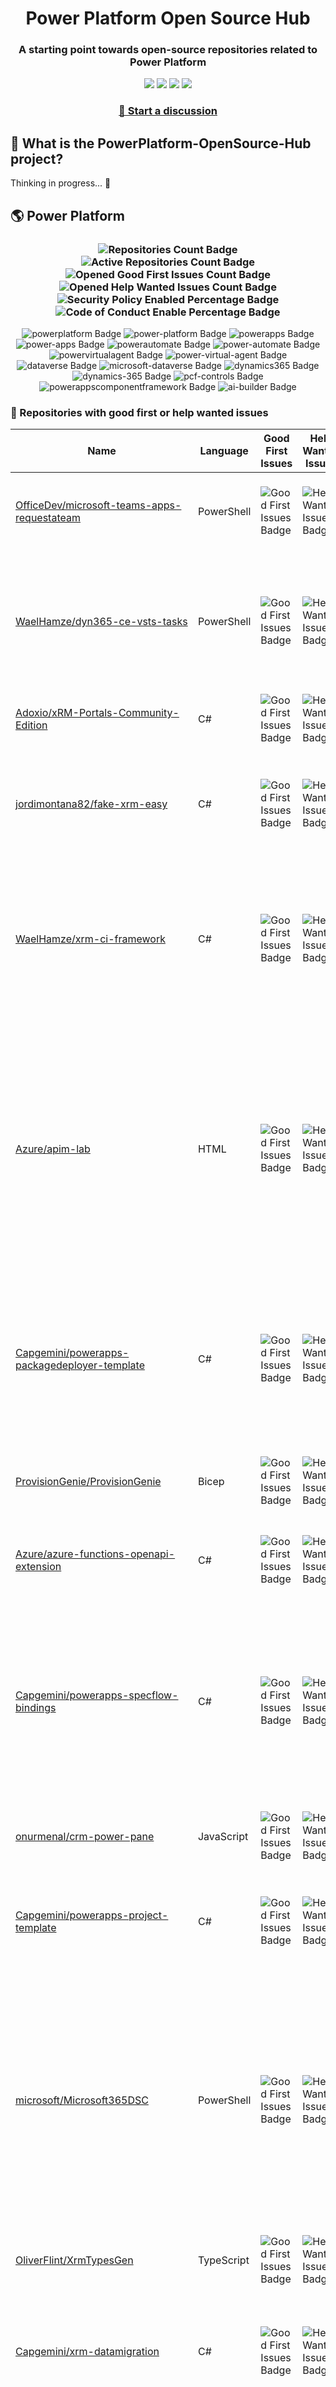 <p align="center">
    <h1 align="center">
        Power Platform Open Source Hub
    </h1>
    <h3 align="center">
        A starting point towards open-source repositories related to Power Platform
    </h3>
</p>

<p align="center">
    <a href="https://github.com/rpothin/PowerPlatform-OpenSource-Hub/blob/main/LICENSE" alt="Repository License">
        <img src="https://img.shields.io/github/license/rpothin/PowerPlatform-OpenSource-Hub?color=yellow&label=License" /></a>
    <a href="#watchers" alt="Watchers">
        <img src="https://img.shields.io/github/watchers/rpothin/PowerPlatform-OpenSource-Hub?style=social" /></a>
    <a href="#forks" alt="Forks">
        <img src="https://img.shields.io/github/forks/rpothin/PowerPlatform-OpenSource-Hub?style=social" /></a>
    <a href="#stars" alt="Stars">
        <img src="https://img.shields.io/github/stars/rpothin/PowerPlatform-OpenSource-Hub?style=social" /></a>
</p>

<h3 align="center">
  <a href="https://github.com/rpothin/PowerPlatform-OpenSource-Hub/discussions/new/choose">📢 Start a discussion</a>
</h3>

## 🏡 What is the PowerPlatform-OpenSource-Hub project?

Thinking in progress... 🤔

## 🌎 Power Platform 

<!--START_SECTION:summary-->
<h3 align='center'>
  <img alt='Repositories Count Badge' src='https://img.shields.io/badge/Repositories-359-602890'>
  <img alt='Active Repositories Count Badge' src='https://img.shields.io/badge/Active_Repositories-116-A24FBF'>
  <img alt='Opened Good First Issues Count Badge' src='https://img.shields.io/badge/Good_First_Issues-17-green'>
  <img alt='Opened Help Wanted Issues Count Badge' src='https://img.shields.io/badge/Help_Wanted_Issues-16-blue'>
  <br/>
  <img alt='Security Policy Enabled Percentage Badge' src='https://img.shields.io/badge/Security_Policy_Enabled_Percentage-13-orange'>
  <img alt='Code of Conduct Enable Percentage Badge' src='https://img.shields.io/badge/Code_of_Conduct_Enabled_Percentage-18-9F2B63'>
</h3>

<p align='center'>
  <img alt='powerplatform Badge' src='https://img.shields.io/badge/powerplatform-0E42C4'>
  <img alt='power-platform Badge' src='https://img.shields.io/badge/power--platform-48B059'>
  <img alt='powerapps Badge' src='https://img.shields.io/badge/powerapps-C61CB3'>
  <img alt='power-apps Badge' src='https://img.shields.io/badge/power--apps-D242B8'>
  <img alt='powerautomate Badge' src='https://img.shields.io/badge/powerautomate-65B79C'>
  <img alt='power-automate Badge' src='https://img.shields.io/badge/power--automate-3D3D1D'>
  <img alt='powervirtualagent Badge' src='https://img.shields.io/badge/powervirtualagent-7AC185'>
  <img alt='power-virtual-agent Badge' src='https://img.shields.io/badge/power--virtual--agent-1ABCB5'>
  <img alt='dataverse Badge' src='https://img.shields.io/badge/dataverse-31D6E7'>
  <img alt='microsoft-dataverse Badge' src='https://img.shields.io/badge/microsoft--dataverse-E9F1E1'>
  <img alt='dynamics365 Badge' src='https://img.shields.io/badge/dynamics365-373A43'>
  <img alt='dynamics-365 Badge' src='https://img.shields.io/badge/dynamics--365-6653A5'>
  <img alt='pcf-controls Badge' src='https://img.shields.io/badge/pcf--controls-2B4B8B'>
  <img alt='powerappscomponentframework Badge' src='https://img.shields.io/badge/powerappscomponentframework-53E363'>
  <img alt='ai-builder Badge' src='https://img.shields.io/badge/ai--builder-18A445'>
</p>
<!--END_SECTION:summary-->

### 💭 Repositories with good first or help wanted issues

<!--START_SECTION:repositories-opened-to-contribution-->
|Name|Language|Good First Issues|Help Wanted Issues|Topics|
|----|--------|-----------------|------------------|------|
|[OfficeDev/microsoft-teams-apps-requestateam](https://github.com/OfficeDev/microsoft-teams-apps-requestateam)|PowerShell|![Good First Issues Badge](https://img.shields.io/badge/17-green)|![Help Wanted Issues Badge](https://img.shields.io/badge/30-blue)|![microsoft Badge](https://img.shields.io/badge/microsoft-DAAC8B) ![microsoftteams Badge](https://img.shields.io/badge/microsoftteams-B16CD8) ![powerapps Badge](https://img.shields.io/badge/powerapps-B29B70) ![powerautomate Badge](https://img.shields.io/badge/powerautomate-B90158) ![logicapps Badge](https://img.shields.io/badge/logicapps-F4E1A0) ![azure Badge](https://img.shields.io/badge/azure-2401BD)|
|[WaelHamze/dyn365-ce-vsts-tasks](https://github.com/WaelHamze/dyn365-ce-vsts-tasks)|PowerShell|![Good First Issues Badge](https://img.shields.io/badge/0-green)|![Help Wanted Issues Badge](https://img.shields.io/badge/30-blue)|![devops Badge](https://img.shields.io/badge/devops-F9F784) ![continuous-integration Badge](https://img.shields.io/badge/continuous--integration-9F993A) ![continuous-delivery Badge](https://img.shields.io/badge/continuous--delivery-BB83DE) ![continuous-deployment Badge](https://img.shields.io/badge/continuous--deployment-EC4AF9) ![dynamics-365 Badge](https://img.shields.io/badge/dynamics--365-1F5FA3) ![powershell Badge](https://img.shields.io/badge/powershell-304C5F) ![msdyn365 Badge](https://img.shields.io/badge/msdyn365-DEEDCA) ![crm Badge](https://img.shields.io/badge/crm-669244) ![dynamics Badge](https://img.shields.io/badge/dynamics-746657) ![build-automation Badge](https://img.shields.io/badge/build--automation-041C28) ![release-automation Badge](https://img.shields.io/badge/release--automation-9DE86F)|
|[Adoxio/xRM-Portals-Community-Edition](https://github.com/Adoxio/xRM-Portals-Community-Edition)|C#|![Good First Issues Badge](https://img.shields.io/badge/0-green)|![Help Wanted Issues Badge](https://img.shields.io/badge/19-blue)|![dynamics-365 Badge](https://img.shields.io/badge/dynamics--365-E6FE5C) ![cms Badge](https://img.shields.io/badge/cms-DE1EFD)|
|[jordimontana82/fake-xrm-easy](https://github.com/jordimontana82/fake-xrm-easy)|C#|![Good First Issues Badge](https://img.shields.io/badge/0-green)|![Help Wanted Issues Badge](https://img.shields.io/badge/16-blue)|![dynamics-crm Badge](https://img.shields.io/badge/dynamics--crm-40FEEA) ![c-sharp Badge](https://img.shields.io/badge/c--sharp-FF5063) ![fake Badge](https://img.shields.io/badge/fake-9CF786) ![dynamics Badge](https://img.shields.io/badge/dynamics-125884) ![dynamics-365 Badge](https://img.shields.io/badge/dynamics--365-417142) ![fakexrmeasy Badge](https://img.shields.io/badge/fakexrmeasy-DE3517) ![testing Badge](https://img.shields.io/badge/testing-AB8F6C) ![unittest Badge](https://img.shields.io/badge/unittest-6F81FC) ![dynamics-crm-online Badge](https://img.shields.io/badge/dynamics--crm--online-812E36) ![mock Badge](https://img.shields.io/badge/mock-411118) ![mocking Badge](https://img.shields.io/badge/mocking-3A1E8B) ![mocking-framework Badge](https://img.shields.io/badge/mocking--framework-FE7D96)|
|[WaelHamze/xrm-ci-framework](https://github.com/WaelHamze/xrm-ci-framework)|C#|![Good First Issues Badge](https://img.shields.io/badge/0-green)|![Help Wanted Issues Badge](https://img.shields.io/badge/11-blue)|![devops Badge](https://img.shields.io/badge/devops-121E29) ![continuous-integration Badge](https://img.shields.io/badge/continuous--integration-2F96E0) ![continuous-delivery Badge](https://img.shields.io/badge/continuous--delivery-612C64) ![continuous-deployment Badge](https://img.shields.io/badge/continuous--deployment-DD0F34) ![crm Badge](https://img.shields.io/badge/crm-D5A308) ![dynamics Badge](https://img.shields.io/badge/dynamics-F36642) ![msdyn365 Badge](https://img.shields.io/badge/msdyn365-870344) ![dynamics-365 Badge](https://img.shields.io/badge/dynamics--365-ACACAC) ![powershell Badge](https://img.shields.io/badge/powershell-05B14D) ![scripts Badge](https://img.shields.io/badge/scripts-4F8D4F) ![build-automation Badge](https://img.shields.io/badge/build--automation-71159F) ![release-automation Badge](https://img.shields.io/badge/release--automation-A35AE6)|
|[Azure/apim-lab](https://github.com/Azure/apim-lab)|HTML|![Good First Issues Badge](https://img.shields.io/badge/5-green)|![Help Wanted Issues Badge](https://img.shields.io/badge/4-blue)|![api-rest Badge](https://img.shields.io/badge/api--rest-7B91E1) ![api-management Badge](https://img.shields.io/badge/api--management-EADFD7) ![oauth2 Badge](https://img.shields.io/badge/oauth2-DF5C9D) ![azure-api-management Badge](https://img.shields.io/badge/azure--api--management-E74EC7) ![json-api Badge](https://img.shields.io/badge/json--api-21A4DF) ![azure-active-directory Badge](https://img.shields.io/badge/azure--active--directory-543919) ![key-vault Badge](https://img.shields.io/badge/key--vault-2F012C) ![managed-identities Badge](https://img.shields.io/badge/managed--identities-EFBFA1) ![microsoft Badge](https://img.shields.io/badge/microsoft-5128C1) ![powerapps Badge](https://img.shields.io/badge/powerapps-4F123F) ![ci-cd Badge](https://img.shields.io/badge/ci--cd-256955) ![azure-devops Badge](https://img.shields.io/badge/azure--devops-E18D56) ![azure-resource-manager Badge](https://img.shields.io/badge/azure--resource--manager-31F82A) ![api-gateway Badge](https://img.shields.io/badge/api--gateway-C1D215) ![api-documentation Badge](https://img.shields.io/badge/api--documentation-58F4B8) ![swagger Badge](https://img.shields.io/badge/swagger-4128FA) ![openapi Badge](https://img.shields.io/badge/openapi-77FC01) ![azure-resource-templates Badge](https://img.shields.io/badge/azure--resource--templates-894962)|
|[Capgemini/powerapps-packagedeployer-template](https://github.com/Capgemini/powerapps-packagedeployer-template)|C#|![Good First Issues Badge](https://img.shields.io/badge/5-green)|![Help Wanted Issues Badge](https://img.shields.io/badge/0-blue)|![dyanmics-365 Badge](https://img.shields.io/badge/dyanmics--365-A8667B) ![dynamics Badge](https://img.shields.io/badge/dynamics-0718D8) ![dynamics-crm Badge](https://img.shields.io/badge/dynamics--crm-2E46EC) ![alm Badge](https://img.shields.io/badge/alm-19A533) ![continuous-deployment Badge](https://img.shields.io/badge/continuous--deployment-38BB50) ![continuous-delivery Badge](https://img.shields.io/badge/continuous--delivery-997F22) ![powerapps Badge](https://img.shields.io/badge/powerapps-B6EBF0) ![package-deployer Badge](https://img.shields.io/badge/package--deployer-127575) ![power-apps Badge](https://img.shields.io/badge/power--apps-416E9D) ![power-platform Badge](https://img.shields.io/badge/power--platform-FC3627) ![microsoft Badge](https://img.shields.io/badge/microsoft-CED43D)|
|[ProvisionGenie/ProvisionGenie](https://github.com/ProvisionGenie/ProvisionGenie)|Bicep|![Good First Issues Badge](https://img.shields.io/badge/2-green)|![Help Wanted Issues Badge](https://img.shields.io/badge/3-blue)|![microsoftteams Badge](https://img.shields.io/badge/microsoftteams-91091E) ![powerplatform Badge](https://img.shields.io/badge/powerplatform-A746B9) ![logicapps Badge](https://img.shields.io/badge/logicapps-4D303D) ![microsoft-teams Badge](https://img.shields.io/badge/microsoft--teams-0DDC16) ![azure Badge](https://img.shields.io/badge/azure-F6937D) ![microsoft Badge](https://img.shields.io/badge/microsoft-BA714A) ![hacktoberfest Badge](https://img.shields.io/badge/hacktoberfest-593BF8)|
|[Azure/azure-functions-openapi-extension](https://github.com/Azure/azure-functions-openapi-extension)|C#|![Good First Issues Badge](https://img.shields.io/badge/4-green)|![Help Wanted Issues Badge](https://img.shields.io/badge/0-blue)|![azure-functions Badge](https://img.shields.io/badge/azure--functions-E0D38E) ![swagger-ui Badge](https://img.shields.io/badge/swagger--ui-75C5A7) ![hacktoberfest Badge](https://img.shields.io/badge/hacktoberfest-A51EDC) ![azure Badge](https://img.shields.io/badge/azure-5E635D) ![openapi Badge](https://img.shields.io/badge/openapi-DAD61C) ![power-platform Badge](https://img.shields.io/badge/power--platform-9BB132)|
|[Capgemini/powerapps-specflow-bindings](https://github.com/Capgemini/powerapps-specflow-bindings)|C#|![Good First Issues Badge](https://img.shields.io/badge/4-green)|![Help Wanted Issues Badge](https://img.shields.io/badge/0-blue)|![dynamics-365 Badge](https://img.shields.io/badge/dynamics--365-5B8787) ![dynamics Badge](https://img.shields.io/badge/dynamics-F12E3A) ![dynamics-crm Badge](https://img.shields.io/badge/dynamics--crm-2BB40B) ![specflow Badge](https://img.shields.io/badge/specflow-C209CA) ![automated-testing Badge](https://img.shields.io/badge/automated--testing-AD2863) ![automated-tests Badge](https://img.shields.io/badge/automated--tests-BBA0DE) ![ui-testing Badge](https://img.shields.io/badge/ui--testing-EB140F) ![xrm Badge](https://img.shields.io/badge/xrm-C87C22) ![powerapps Badge](https://img.shields.io/badge/powerapps-E8F66F) ![cds Badge](https://img.shields.io/badge/cds-96C2B8) ![bindings Badge](https://img.shields.io/badge/bindings-0775E0) ![specflow-steps Badge](https://img.shields.io/badge/specflow--steps-6E116B) ![test-automation Badge](https://img.shields.io/badge/test--automation-A53136) ![testing Badge](https://img.shields.io/badge/testing-FE5D98) ![specflow-bindings Badge](https://img.shields.io/badge/specflow--bindings-C5872D) ![uci Badge](https://img.shields.io/badge/uci-72E57E) ![power-apps Badge](https://img.shields.io/badge/power--apps-A71B51) ![power-platform Badge](https://img.shields.io/badge/power--platform-1F91CB) ![microsoft Badge](https://img.shields.io/badge/microsoft-F367B2)|
|[onurmenal/crm-power-pane](https://github.com/onurmenal/crm-power-pane)|JavaScript|![Good First Issues Badge](https://img.shields.io/badge/3-green)|![Help Wanted Issues Badge](https://img.shields.io/badge/1-blue)|![dynamics-crm Badge](https://img.shields.io/badge/dynamics--crm-FF5360) ![dynamics-365 Badge](https://img.shields.io/badge/dynamics--365-13CBFF) ![browser-extension Badge](https://img.shields.io/badge/browser--extension-6F7EEA) ![crm Badge](https://img.shields.io/badge/crm-317F29)|
|[Capgemini/powerapps-project-template](https://github.com/Capgemini/powerapps-project-template)|C#|![Good First Issues Badge](https://img.shields.io/badge/3-green)|![Help Wanted Issues Badge](https://img.shields.io/badge/0-blue)|![powerapps Badge](https://img.shields.io/badge/powerapps-C3D293) ![power-apps Badge](https://img.shields.io/badge/power--apps-712691) ![dynamics-365 Badge](https://img.shields.io/badge/dynamics--365-A01CAD) ![dynamics Badge](https://img.shields.io/badge/dynamics-638581) ![dynamics-crm Badge](https://img.shields.io/badge/dynamics--crm-245D8E) ![powerplatform Badge](https://img.shields.io/badge/powerplatform-1E12D9) ![power-platform Badge](https://img.shields.io/badge/power--platform-2A81B0) ![yeoman-generator Badge](https://img.shields.io/badge/yeoman--generator-39A372) ![microsoft Badge](https://img.shields.io/badge/microsoft-86748F)|
|[microsoft/Microsoft365DSC](https://github.com/microsoft/Microsoft365DSC)|PowerShell|![Good First Issues Badge](https://img.shields.io/badge/0-green)|![Help Wanted Issues Badge](https://img.shields.io/badge/2-blue)|![microsoft365 Badge](https://img.shields.io/badge/microsoft365-0F78E6) ![powershell Badge](https://img.shields.io/badge/powershell-FF9209) ![monitoring Badge](https://img.shields.io/badge/monitoring-69119A) ![desiredstateconfiguration Badge](https://img.shields.io/badge/desiredstateconfiguration-BF379F) ![configuration-as-code Badge](https://img.shields.io/badge/configuration--as--code-90A642) ![devops Badge](https://img.shields.io/badge/devops-1DFC8D) ![office365 Badge](https://img.shields.io/badge/office365-D13E77) ![sharepoint Badge](https://img.shields.io/badge/sharepoint-4AD27A) ![onedrive Badge](https://img.shields.io/badge/onedrive-846E2E) ![powerplatform Badge](https://img.shields.io/badge/powerplatform-05EF4C) ![teams Badge](https://img.shields.io/badge/teams-E81C6F) ![microsoft Badge](https://img.shields.io/badge/microsoft-C46567) ![securityandcompliance Badge](https://img.shields.io/badge/securityandcompliance-ED1416) ![skypeforbusiness Badge](https://img.shields.io/badge/skypeforbusiness-8B49FB) ![azuread Badge](https://img.shields.io/badge/azuread-9C451B) ![exchangeonline Badge](https://img.shields.io/badge/exchangeonline-5C970D) ![intune Badge](https://img.shields.io/badge/intune-3F7D31) ![hacktoberfest Badge](https://img.shields.io/badge/hacktoberfest-F41547)|
|[OliverFlint/XrmTypesGen](https://github.com/OliverFlint/XrmTypesGen)|TypeScript|![Good First Issues Badge](https://img.shields.io/badge/0-green)|![Help Wanted Issues Badge](https://img.shields.io/badge/2-blue)|![dynmaics Badge](https://img.shields.io/badge/dynmaics-01261F) ![356 Badge](https://img.shields.io/badge/356-3CBC7F) ![typescript Badge](https://img.shields.io/badge/typescript-B1F51D) ![javascript Badge](https://img.shields.io/badge/javascript-0A0BEA) ![dataverse Badge](https://img.shields.io/badge/dataverse-BD6CB1) ![powerapps Badge](https://img.shields.io/badge/powerapps-DF8ED9) ![dynamics-365 Badge](https://img.shields.io/badge/dynamics--365-15BE6E)|
|[Capgemini/xrm-datamigration](https://github.com/Capgemini/xrm-datamigration)|C#|![Good First Issues Badge](https://img.shields.io/badge/2-green)|![Help Wanted Issues Badge](https://img.shields.io/badge/0-blue)|![power-apps Badge](https://img.shields.io/badge/power--apps-71B6FA) ![power-platform Badge](https://img.shields.io/badge/power--platform-6BFB5D) ![dynamics-365 Badge](https://img.shields.io/badge/dynamics--365-8C31F1) ![dynamics-crm Badge](https://img.shields.io/badge/dynamics--crm-93E0AA) ![dynamics Badge](https://img.shields.io/badge/dynamics-42AF9C) ![common-data-service Badge](https://img.shields.io/badge/common--data--service-1B09F8) ![cds Badge](https://img.shields.io/badge/cds-155386) ![microsoft Badge](https://img.shields.io/badge/microsoft-F2AF21) ![powerplatform Badge](https://img.shields.io/badge/powerplatform-C880C1)|
|[ewingjm/development-hub](https://github.com/ewingjm/development-hub)|C#|![Good First Issues Badge](https://img.shields.io/badge/2-green)|![Help Wanted Issues Badge](https://img.shields.io/badge/0-blue)|![powerapps Badge](https://img.shields.io/badge/powerapps-5F3C37) ![powerapps-solutions Badge](https://img.shields.io/badge/powerapps--solutions-9FDED5) ![powerplatform Badge](https://img.shields.io/badge/powerplatform-59FBEB) ![dynamics Badge](https://img.shields.io/badge/dynamics-FB90B2) ![dynamics-crm Badge](https://img.shields.io/badge/dynamics--crm-8C4925) ![dynamics365 Badge](https://img.shields.io/badge/dynamics365-A58016) ![dynamics-365 Badge](https://img.shields.io/badge/dynamics--365-959234) ![dynamics-crm-online Badge](https://img.shields.io/badge/dynamics--crm--online-D64D93) ![common-data-service Badge](https://img.shields.io/badge/common--data--service-C1EA24) ![cds Badge](https://img.shields.io/badge/cds-90657D) ![ci Badge](https://img.shields.io/badge/ci-DD8A8F) ![continuous-integration Badge](https://img.shields.io/badge/continuous--integration-F49195) ![devops Badge](https://img.shields.io/badge/devops-85C424) ![azure-devops Badge](https://img.shields.io/badge/azure--devops-BD5E03)|
|[Power-Maverick/DataverseDevTools-VSCode](https://github.com/Power-Maverick/DataverseDevTools-VSCode)|TypeScript|![Good First Issues Badge](https://img.shields.io/badge/0-green)|![Help Wanted Issues Badge](https://img.shields.io/badge/2-blue)|![dataverse Badge](https://img.shields.io/badge/dataverse-1FB99B) ![dynamics-365 Badge](https://img.shields.io/badge/dynamics--365-2E6D8B) ![power-platform Badge](https://img.shields.io/badge/power--platform-36A210) ![vscode-extension Badge](https://img.shields.io/badge/vscode--extension-0DF360) ![vscode Badge](https://img.shields.io/badge/vscode-F818EF) ![typescript Badge](https://img.shields.io/badge/typescript-01652A) ![visual-studio-code Badge](https://img.shields.io/badge/visual--studio--code-398BC9)|
|[microsoft/powercat-creator-kit](https://github.com/microsoft/powercat-creator-kit)|CSS|![Good First Issues Badge](https://img.shields.io/badge/2-green)|![Help Wanted Issues Badge](https://img.shields.io/badge/0-blue)|![pcf Badge](https://img.shields.io/badge/pcf-E1BA2C) ![powerapps Badge](https://img.shields.io/badge/powerapps-91E4B0)|
|[scottdurow/RibbonWorkbench](https://github.com/scottdurow/RibbonWorkbench)|JavaScript|![Good First Issues Badge](https://img.shields.io/badge/0-green)|![Help Wanted Issues Badge](https://img.shields.io/badge/1-blue)|![dynamics365 Badge](https://img.shields.io/badge/dynamics365-1E6E58)|
|[PowerPlatformAF/PowerPlatformAF](https://github.com/PowerPlatformAF/PowerPlatformAF)||![Good First Issues Badge](https://img.shields.io/badge/0-green)|![Help Wanted Issues Badge](https://img.shields.io/badge/1-blue)|![powerplatform Badge](https://img.shields.io/badge/powerplatform-F230D9) ![powerapps Badge](https://img.shields.io/badge/powerapps-C5FEE2) ![powerbi Badge](https://img.shields.io/badge/powerbi-87D59C) ![powerautomate Badge](https://img.shields.io/badge/powerautomate-BA8644) ![powervirtualagent Badge](https://img.shields.io/badge/powervirtualagent-5586A4) ![dynamics365 Badge](https://img.shields.io/badge/dynamics365-EF17EB) ![microsoft Badge](https://img.shields.io/badge/microsoft-B046E9)|
|[pnp/provision-assist-m365](https://github.com/pnp/provision-assist-m365)|PowerShell|![Good First Issues Badge](https://img.shields.io/badge/1-green)|![Help Wanted Issues Badge](https://img.shields.io/badge/0-blue)|![microsoftteams Badge](https://img.shields.io/badge/microsoftteams-AEEA96) ![powerapps Badge](https://img.shields.io/badge/powerapps-381E92) ![powerapps-solutions Badge](https://img.shields.io/badge/powerapps--solutions-18424D) ![sharepoint Badge](https://img.shields.io/badge/sharepoint-376C5D) ![azureautomation Badge](https://img.shields.io/badge/azureautomation-21A4AD) ![logicapps Badge](https://img.shields.io/badge/logicapps-9D049D) ![powerautomate Badge](https://img.shields.io/badge/powerautomate-F6BC1E) ![powershell Badge](https://img.shields.io/badge/powershell-B5ACC6) ![provisioning Badge](https://img.shields.io/badge/provisioning-7BCCB5)|
|[shashisadasivan/SSD365VSAddIn](https://github.com/shashisadasivan/SSD365VSAddIn)|C#|![Good First Issues Badge](https://img.shields.io/badge/1-green)|![Help Wanted Issues Badge](https://img.shields.io/badge/0-blue)|![d365fo Badge](https://img.shields.io/badge/d365fo-5D5B79) ![d365 Badge](https://img.shields.io/badge/d365-8D2ED2) ![visual-studio-extension Badge](https://img.shields.io/badge/visual--studio--extension-FCC570) ![dynamics-365 Badge](https://img.shields.io/badge/dynamics--365-C457B3)|
|[Power-Platform-DevOps/Power-Platform-ALM-Starter-Kit](https://github.com/Power-Platform-DevOps/Power-Platform-ALM-Starter-Kit)|PowerShell|![Good First Issues Badge](https://img.shields.io/badge/1-green)|![Help Wanted Issues Badge](https://img.shields.io/badge/0-blue)|![azure-devops Badge](https://img.shields.io/badge/azure--devops-4727AF) ![power-platform Badge](https://img.shields.io/badge/power--platform-CBB948)|
|[OGcanviz/ChartComponents](https://github.com/OGcanviz/ChartComponents)||![Good First Issues Badge](https://img.shields.io/badge/1-green)|![Help Wanted Issues Badge](https://img.shields.io/badge/0-blue)|![powerapps Badge](https://img.shields.io/badge/powerapps-ED0E10) ![office365 Badge](https://img.shields.io/badge/office365-165D56) ![powerplatform Badge](https://img.shields.io/badge/powerplatform-93305D) ![charts Badge](https://img.shields.io/badge/charts-2A6EC6) ![graphs Badge](https://img.shields.io/badge/graphs-AA1144) ![svg Badge](https://img.shields.io/badge/svg-78FCA5) ![components Badge](https://img.shields.io/badge/components-F72737)|
|[abvogel/Microsoft.Xrm.DevOps.Data](https://github.com/abvogel/Microsoft.Xrm.DevOps.Data)|C#|![Good First Issues Badge](https://img.shields.io/badge/1-green)|![Help Wanted Issues Badge](https://img.shields.io/badge/0-blue)|![dynamics-crm Badge](https://img.shields.io/badge/dynamics--crm-DA1B71) ![c-sharp Badge](https://img.shields.io/badge/c--sharp-BC21D6) ![dynamics Badge](https://img.shields.io/badge/dynamics-2CED48) ![dynamics-365 Badge](https://img.shields.io/badge/dynamics--365-0CB136) ![dynamics-crm-online Badge](https://img.shields.io/badge/dynamics--crm--online-3DA819) ![devops-tools Badge](https://img.shields.io/badge/devops--tools-CAE7E6) ![data-migration-tool Badge](https://img.shields.io/badge/data--migration--tool-144C8D) ![crm-configuration-migration Badge](https://img.shields.io/badge/crm--configuration--migration-560AC3) ![package-deployer Badge](https://img.shields.io/badge/package--deployer-B55370) ![crm-package-deployer Badge](https://img.shields.io/badge/crm--package--deployer-48D949)|
|[cloudsmithconsulting/cds-for-code](https://github.com/cloudsmithconsulting/cds-for-code)|TypeScript|![Good First Issues Badge](https://img.shields.io/badge/0-green)|![Help Wanted Issues Badge](https://img.shields.io/badge/1-blue)|![vscode Badge](https://img.shields.io/badge/vscode-4484F7) ![cds Badge](https://img.shields.io/badge/cds-49FE09) ![dynamics-365 Badge](https://img.shields.io/badge/dynamics--365-D21A85) ![dynamics-crm Badge](https://img.shields.io/badge/dynamics--crm-1DFD0F) ![dynamics-crm-online Badge](https://img.shields.io/badge/dynamics--crm--online-CB35E1) ![dynamics365 Badge](https://img.shields.io/badge/dynamics365-97E80D) ![visual-studio-code Badge](https://img.shields.io/badge/visual--studio--code-AAB4C8) ![common-data-service Badge](https://img.shields.io/badge/common--data--service-694D78)|
|[MscrmTools/XrmToolBox](https://github.com/MscrmTools/XrmToolBox)|C#|![Good First Issues Badge](https://img.shields.io/badge/0-green)|![Help Wanted Issues Badge](https://img.shields.io/badge/1-blue)|![xrmtoolbox Badge](https://img.shields.io/badge/xrmtoolbox-2A523A) ![microsoft-dynamics-crm Badge](https://img.shields.io/badge/microsoft--dynamics--crm-EC1B9D) ![cds Badge](https://img.shields.io/badge/cds-EBA8FB) ![powerapps Badge](https://img.shields.io/badge/powerapps-46C1EF) ![microsoft-dynamics Badge](https://img.shields.io/badge/microsoft--dynamics-17202B) ![microsoft-dataverse Badge](https://img.shields.io/badge/microsoft--dataverse-A0092E)|
|[Power-Maverick/PCF-CustomControlBuilder](https://github.com/Power-Maverick/PCF-CustomControlBuilder)|C#|![Good First Issues Badge](https://img.shields.io/badge/0-green)|![Help Wanted Issues Badge](https://img.shields.io/badge/1-blue)|![xrmtoolbox Badge](https://img.shields.io/badge/xrmtoolbox-52287D) ![cds Badge](https://img.shields.io/badge/cds-D69D2F) ![powerapps Badge](https://img.shields.io/badge/powerapps-42352E) ![dynamics-365 Badge](https://img.shields.io/badge/dynamics--365-FF38A5) ![pcf Badge](https://img.shields.io/badge/pcf-069D34) ![custom-controls Badge](https://img.shields.io/badge/custom--controls-3BB2E2) ![powerappscomponentframework Badge](https://img.shields.io/badge/powerappscomponentframework-5E9E2C)|
|[mehmetseckin/Reactions](https://github.com/mehmetseckin/Reactions)|TypeScript|![Good First Issues Badge](https://img.shields.io/badge/1-green)|![Help Wanted Issues Badge](https://img.shields.io/badge/0-blue)|![powerapps-component-framework Badge](https://img.shields.io/badge/powerapps--component--framework-989A35) ![pcf Badge](https://img.shields.io/badge/pcf-CAABB6) ![dynamics-365 Badge](https://img.shields.io/badge/dynamics--365-AD4C4F) ![powerapps Badge](https://img.shields.io/badge/powerapps-952993) ![emoji Badge](https://img.shields.io/badge/emoji-6C0AC6) ![reactions Badge](https://img.shields.io/badge/reactions-ECDA95) ![fluent-ui Badge](https://img.shields.io/badge/fluent--ui-78787A)|
|[gotdibbs/Dynamics-365-Toolkit](https://github.com/gotdibbs/Dynamics-365-Toolkit)|JavaScript|![Good First Issues Badge](https://img.shields.io/badge/0-green)|![Help Wanted Issues Badge](https://img.shields.io/badge/0-blue)|![javascript Badge](https://img.shields.io/badge/javascript-9DA732) ![bookmarklet Badge](https://img.shields.io/badge/bookmarklet-DA3D48) ![dynamics-365 Badge](https://img.shields.io/badge/dynamics--365-7A8580) ![dynamics-crm Badge](https://img.shields.io/badge/dynamics--crm-07F67A)|
|[pnp/powerapps-samples](https://github.com/pnp/powerapps-samples)||![Good First Issues Badge](https://img.shields.io/badge/0-green)|![Help Wanted Issues Badge](https://img.shields.io/badge/0-blue)|![powerapps Badge](https://img.shields.io/badge/powerapps-CAC9E2) ![powerplatform Badge](https://img.shields.io/badge/powerplatform-78B972) ![hacktoberfest Badge](https://img.shields.io/badge/hacktoberfest-32CF67)|
<!--END_SECTION:repositories-opened-to-contribution-->

### 🚀 Top growing repositories

<!--START_SECTION:top-growing-repositories-->

List on its way...🐌

<!--END_SECTION:top-growing-repositories-->

### 📝 Complementary details

- The referenced repositories respect the following criteria:
   - have at least one of the monitored topics
   - have at least 10 stars
   - have at least 10 watchers
   - have been updated in the last 6 months
- The summary badges and the list of repositories with good first or help wanted issues is updated daily
- The list of top growing repositories is updated every Monday based on growth measured in a 7-day period. The growth indicator is the sum of the number of stars and the number of watchers. And only the 10 highest growth are listed.

## ❗ Code of Conduct

I, **Raphael Pothin** ([@rpothin](https://github.com/rpothin)), as creator of this project, am dedicated to providing a welcoming, diverse, and harrassment-free experience for everyone.
I expect everyone visiting or participating in this project to abide by the following [**Code of Conduct**](CODE_OF_CONDUCT.md).
Please read it.

## 📝 License

All files in this repository are subject to the [MIT](LICENSE) license.


































